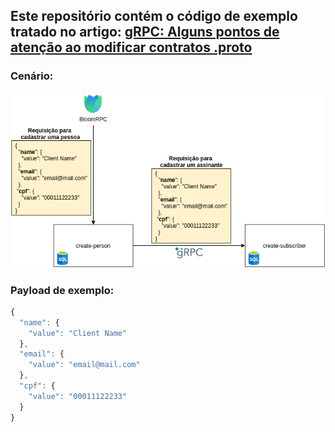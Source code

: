 ## Este repositório contém o código de exemplo tratado no artigo: [gRPC: Alguns pontos de atenção ao modificar contratos .proto](https://tonyaugusto.medium.com/grpc-alguns-pontos-de-aten%C3%A7%C3%A3o-ao-modificar-contratos-proto-b2e693dade2e)

### Cenário:

<img src="./img/scenario.png" alt="Cenário"/>


### Payload de exemplo:

```javascript
{
  "name": {
    "value": "Client Name"
  },
  "email": {
    "value": "email@mail.com"
  },
  "cpf": {
    "value": "00011122233"
  }
}
```

